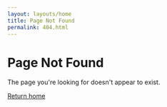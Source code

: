 ```yaml
---
layout: layouts/home
title: Page Not Found
permalink: 404.html
---
```


# Page Not Found

The page you're looking for doesn't appear to exist.

[Return home](/)